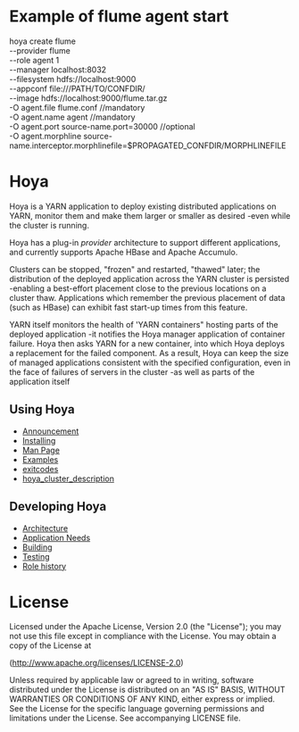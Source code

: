 <!---
  Licensed under the Apache License, Version 2.0 (the "License");
  you may not use this file except in compliance with the License.
  You may obtain a copy of the License at
  
   http://www.apache.org/licenses/LICENSE-2.0
  
  Unless required by applicable law or agreed to in writing, software
  distributed under the License is distributed on an "AS IS" BASIS,
  WITHOUT WARRANTIES OR CONDITIONS OF ANY KIND, either express or implied.
  See the License for the specific language governing permissions and
  limitations under the License. See accompanying LICENSE file.
-->

# Example of flume agent start
hoya create flume  
      --provider flume  
      --role agent 1  
      --manager localhost:8032  
      --filesystem hdfs://localhost:9000  
      --appconf file:///PATH/TO/CONFDIR/  
      --image hdfs://localhost:9000/flume.tar.gz   
      -O agent.file flume.conf //mandatory  
      -O agent.name agent //mandatory  
      -O agent.port source-name.port=30000 //optional  
      -O agent.morphline source-name.interceptor.morphlinefile=$PROPAGATED_CONFDIR/MORPHLINEFILE  

# Hoya


Hoya is a YARN application to deploy existing distributed applications on YARN, 
monitor them and make them larger or smaller as desired -even while 
the cluster is running.


Hoya has a plug-in *provider* architecture to support different applications,
and currently supports Apache HBase and Apache Accumulo.

Clusters can be stopped, "frozen" and restarted, "thawed" later; the distribution
of the deployed application across the YARN cluster is persisted -enabling
a best-effort placement close to the previous locations on a cluster thaw.
Applications which remember the previous placement of data (such as HBase)
can exhibit fast start-up times from this feature.

YARN itself monitors the health of 'YARN containers" hosting parts of 
the deployed application -it notifies the Hoya manager application of container
failure. Hoya then asks YARN for a new container, into which Hoya deploys
a replacement for the failed component. As a result, Hoya can keep the
size of managed applications consistent with the specified configuration, even
in the face of failures of servers in the cluster -as well as parts of the
application itself

## Using Hoya

* [Announcement](src/site/markdown/announcement.md)
* [Installing](src/site/markdown/installing.md)
* [Man Page](src/site/markdown/manpage.md)
* [Examples](src/site/markdown/examples.md)
* [exitcodes](src/site/markdown/exitcodes.md)
* [hoya_cluster_description](src/site/markdown/hoya_cluster_descriptions.md)

## Developing Hoya

* [Architecture](src/site/markdown/architecture.md)
* [Application Needs](src/site/markdown/app_needs.md)
* [Building](src/site/markdown/building.md)
* [Testing](src/site/markdown/testing.md)
* [Role history](src/site/markdown/rolehistory.md)

# License


  Licensed under the Apache License, Version 2.0 (the "License");
  you may not use this file except in compliance with the License.
  You may obtain a copy of the License at
  
   (http://www.apache.org/licenses/LICENSE-2.0)
  
  Unless required by applicable law or agreed to in writing, software
  distributed under the License is distributed on an "AS IS" BASIS,
  WITHOUT WARRANTIES OR CONDITIONS OF ANY KIND, either express or implied.
  See the License for the specific language governing permissions and
  limitations under the License. See accompanying LICENSE file.
